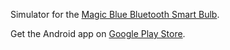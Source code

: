 Simulator for the 
[Magic Blue Bluetooth Smart Bulb](https://medium.com/@urish/reverse-engineering-a-bluetooth-lightbulb-56580fcb7546#.puoo705sd). 

Get the Android app on [Google Play Store](https://play.google.com/store/apps/details?id=org.urish.bulbsimulator).
